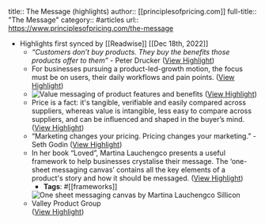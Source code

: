 title:: The Message (highlights)
author:: [[principlesofpricing.com]]
full-title:: "The Message"
category:: #articles
url:: https://www.principlesofpricing.com/the-message

- Highlights first synced by [[Readwise]] [[Dec 18th, 2022]]
	- *“Customers don’t buy products. They buy the benefits those products offer to them”* - Peter Drucker ([View Highlight](https://read.readwise.io/read/01gmhq1nwvgka6gjqta576qgbj))
	- For businesses pursuing a product-led-growth motion, the focus must be on users, their daily workflows and pain points. ([View Highlight](https://read.readwise.io/read/01gmhq1xh2xx4dtgn3zfaj5n2k))
	- ![Value messaging of product features and benefits](https://uploads-ssl.webflow.com/631f0f414f23e8ab7dcbf0bc/63305111829453f70b00d2f5_features%20and%20benefits%20illustration.png) ([View Highlight](https://read.readwise.io/read/01gmhq23s1qpa4ynj5nbhcy7n8))
	- Price is a fact: it's tangible, verifiable and easily compared across suppliers, whereas value is intangible, less easy to compare across suppliers, and can be influenced and shaped in the buyer’s mind. ([View Highlight](https://read.readwise.io/read/01gmhq2g6hqhv8fxrk05ns57xh))
	- “Marketing changes your pricing. Pricing changes your marketing.” - Seth Godin ([View Highlight](https://read.readwise.io/read/01gmhq2qd163dp4psnwqebdxwn))
	- In her book “Loved”, Martina Lauchengco presents a useful framework to help businesses crystalise their message. The ‘one-sheet messaging canvas’ contains all the key elements of a product's story and how it should be messaged. ([View Highlight](https://read.readwise.io/read/01gmhq34xzp2xayc832ns19gw9))
		- **Tags**: #[[frameworks]]
	- ![One sheet messaging canvas by Martina Lauchengco Sillicon Valley Product Group](https://uploads-ssl.webflow.com/631f0f414f23e8ab7dcbf0bc/6327a038409aa3ea2184fd37_messaging%20canvas%20table.png) ([View Highlight](https://read.readwise.io/read/01gmhq3e78ky8jmptk516xq8tv))